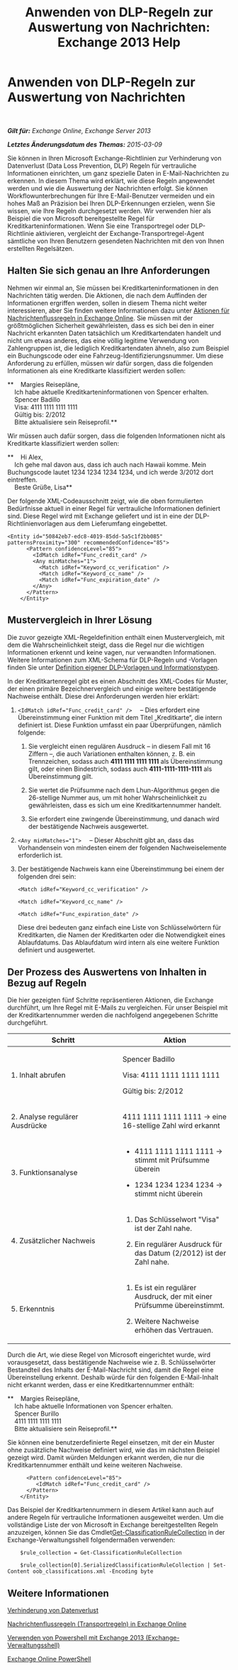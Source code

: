 ﻿---
title: 'Anwenden von DLP-Regeln zur Auswertung von Nachrichten: Exchange 2013 Help'
TOCTitle: Anwenden von DLP-Regeln zur Auswertung von Nachrichten
ms:assetid: 1ac77020-26ff-410c-ab09-4f28a99d67a1
ms:mtpsurl: https://technet.microsoft.com/de-de/library/Dn329050(v=EXCHG.150)
ms:contentKeyID: 56269050
ms.date: 04/24/2018
mtps_version: v=EXCHG.150
ms.translationtype: HT
---

# Anwenden von DLP-Regeln zur Auswertung von Nachrichten

 

_**Gilt für:** Exchange Online, Exchange Server 2013_

_**Letztes Änderungsdatum des Themas:** 2015-03-09_

Sie können in Ihren Microsoft Exchange-Richtlinien zur Verhinderung von Datenverlust (Data Loss Prevention, DLP) Regeln für vertrauliche Informationen einrichten, um ganz spezielle Daten in E-Mail-Nachrichten zu erkennen. In diesem Thema wird erklärt, wie diese Regeln angewendet werden und wie die Auswertung der Nachrichten erfolgt. Sie können Workflowunterbrechungen für Ihre E-Mail-Benutzer vermeiden und ein hohes Maß an Präzision bei Ihren DLP-Erkennungen erzielen, wenn Sie wissen, wie Ihre Regeln durchgesetzt werden. Wir verwenden hier als Beispiel die von Microsoft bereitgestellte Regel für Kreditkarteninformationen. Wenn Sie eine Transportregel oder DLP-Richtlinie aktivieren, vergleicht der Exchange-Transportregel-Agent sämtliche von Ihren Benutzern gesendeten Nachrichten mit den von Ihnen erstellten Regelsätzen.

## Halten Sie sich genau an Ihre Anforderungen

Nehmen wir einmal an, Sie müssen bei Kreditkarteninformationen in den Nachrichten tätig werden. Die Aktionen, die nach dem Auffinden der Informationen ergriffen werden, sollen in diesem Thema nicht weiter interessieren, aber Sie finden weitere Informationen dazu unter [Aktionen für Nachrichtenflussregeln in Exchange Online](https://technet.microsoft.com/de-de/library/jj919237\(v=exchg.150\)). Sie müssen mit der größtmöglichen Sicherheit gewährleisten, dass es sich bei den in einer Nachricht erkannten Daten tatsächlich um Kreditkartendaten handelt und nicht um etwas anderes, das eine völlig legitime Verwendung von Zahlengruppen ist, die lediglich Kreditkartendaten ähneln, also zum Beispiel ein Buchungscode oder eine Fahrzeug-Identifizierungsnummer. Um diese Anforderung zu erfüllen, müssen wir dafür sorgen, dass die folgenden Informationen als eine Kreditkarte klassifiziert werden sollen:

**    Margies Reisepläne,  
    Ich habe aktuelle Kreditkarteninformationen von Spencer erhalten.  
    Spencer Badillo  
    Visa: 4111 1111 1111 1111  
    Gültig bis: 2/2012  
    Bitte aktualisiere sein Reiseprofil.**

Wir müssen auch dafür sorgen, dass die folgenden Informationen nicht als Kreditkarte klassifiziert werden sollen:

**    Hi Alex,  
    Ich gehe mal davon aus, dass ich auch nach Hawaii komme. Mein Buchungscode lautet 1234 1234 1234 1234, und ich werde 3/2012 dort eintreffen.  
    Beste Grüße, Lisa**

Der folgende XML-Codeausschnitt zeigt, wie die oben formulierten Bedürfnisse aktuell in einer Regel für vertrauliche Informationen definiert sind. Diese Regel wird mit Exchange geliefert und ist in eine der DLP-Richtlinienvorlagen aus dem Lieferumfang eingebettet.

    <Entity id="50842eb7-edc8-4019-85dd-5a5c1f2bb085" patternsProximity="300" recommendedConfidence="85">
          <Pattern confidenceLevel="85">
            <IdMatch idRef="Func_credit_card" />
            <Any minMatches="1">
              <Match idRef="Keyword_cc_verification" />
              <Match idRef="Keyword_cc_name" />
              <Match idRef="Func_expiration_date" />
            </Any>
          </Pattern>
        </Entity>

## Mustervergleich in Ihrer Lösung

Die zuvor gezeigte XML-Regeldefinition enthält einen Mustervergleich, mit dem die Wahrscheinlichkeit steigt, dass die Regel nur die wichtigen Informationen erkennt und keine vagen, nur verwandten Informationen. Weitere Informationen zum XML-Schema für DLP-Regeln und -Vorlagen finden Sie unter [Definition eigener DLP-Vorlagen und Informationstypen](define-your-own-dlp-templates-and-information-types-exchange-2013-help.md).

In der Kreditkartenregel gibt es einen Abschnitt des XML-Codes für Muster, der einen primäre Bezeichnervergleich und einige weitere bestätigende Nachweise enthält. Diese drei Anforderungen werden hier erklärt:

1.  `<IdMatch idRef="Func_credit_card" />  ` – Dies erfordert eine Übereinstimmung einer Funktion mit dem Titel „Kreditkarte“, die intern definiert ist. Diese Funktion umfasst ein paar Überprüfungen, nämlich folgende:
    
    1.  Sie vergleicht einen regulären Ausdruck – in diesem Fall mit 16 Ziffern –, die auch Variationen enthalten können, z. B. ein Trennzeichen, sodass auch **4111 1111 1111 1111** als Übereinstimmung gilt, oder einen Bindestrich, sodass auch **4111-1111-1111-1111** als Übereinstimmung gilt.
    
    2.  Sie wertet die Prüfsumme nach dem Lhun-Algorithmus gegen die 26-stellige Nummer aus, um mit hoher Wahrscheinlichkeit zu gewährleisten, dass es sich um eine Kreditkartennummer handelt.
    
    3.  Sie erfordert eine zwingende Übereinstimmung, und danach wird der bestätigende Nachweis ausgewertet.

2.  `<Any minMatches="1">  ` – Dieser Abschnitt gibt an, dass das Vorhandensein von mindesten einem der folgenden Nachweiselemente erforderlich ist.

3.  Der bestätigende Nachweis kann eine Übereinstimmung bei einem der folgenden drei sein:
    
    `<Match idRef="Keyword_cc_verification" />`
    
    `<Match idRef="Keyword_cc_name" />`
    
    `<Match idRef="Func_expiration_date" />`
    
    Diese drei bedeuten ganz einfach eine Liste von Schlüsselwörtern für Kreditkarten, die Namen der Kreditkarten oder die Notwendigkeit eines Ablaufdatums. Das Ablaufdatum wird intern als eine weitere Funktion definiert und ausgewertet.

## Der Prozess des Auswertens von Inhalten in Bezug auf Regeln

Die hier gezeigten fünf Schritte repräsentieren Aktionen, die Exchange durchführt, um Ihre Regel mit E-Mails zu vergleichen. Für unser Beispiel mit der Kreditkartennummer werden die nachfolgend angegebenen Schritte durchgeführt.


<table>
<colgroup>
<col style="width: 50%" />
<col style="width: 50%" />
</colgroup>
<thead>
<tr class="header">
<th>Schritt</th>
<th>Aktion</th>
</tr>
</thead>
<tbody>
<tr class="odd">
<td><p>1. Inhalt abrufen</p></td>
<td><p>Spencer Badillo</p>
<p>Visa: 4111 1111 1111 1111</p>
<p>Gültig bis: 2/2012</p></td>
</tr>
<tr class="even">
<td><p>2. Analyse regulärer Ausdrücke</p></td>
<td><p>4111 1111 1111 1111 -&gt; eine 16-stellige Zahl wird erkannt</p></td>
</tr>
<tr class="odd">
<td><p>3. Funktionsanalyse</p></td>
<td><ul>
<li><p>4111 1111 1111 1111 -&gt; stimmt mit Prüfsumme überein</p></li>
<li><p>1234 1234 1234 1234 -&gt; stimmt nicht überein</p></li>
</ul></td>
</tr>
<tr class="even">
<td><p>4. Zusätzlicher Nachweis</p></td>
<td><ol>
<li><p>Das Schlüsselwort &quot;Visa&quot; ist der Zahl nahe.</p></li>
<li><p>Ein regulärer Ausdruck für das Datum (2/2012) ist der Zahl nahe.</p></li>
</ol></td>
</tr>
<tr class="odd">
<td><p>5. Erkenntnis</p></td>
<td><ol>
<li><p>Es ist ein regulärer Ausdruck, der mit einer Prüfsumme übereinstimmt.</p></li>
<li><p>Weitere Nachweise erhöhen das Vertrauen.</p></li>
</ol>
<p></p></td>
</tr>
</tbody>
</table>


Durch die Art, wie diese Regel von Microsoft eingerichtet wurde, wird vorausgesetzt, dass bestätigende Nachweise wie z. B. Schlüsselwörter Bestandteil des Inhalts der E-Mail-Nachricht sind, damit die Regel eine Übereinstellung erkennt. Deshalb würde für den folgenden E-Mail-Inhalt nicht erkannt werden, dass er eine Kreditkartennummer enthält:

**    Margies Reisepläne,  
    Ich habe aktuelle Informationen von Spencer erhalten.  
    Spencer Burillo  
    4111 1111 1111 1111  
    Bitte aktualisiere sein Reiseprofil.**

Sie können eine benutzerdefinierte Regel einsetzen, mit der ein Muster ohne zusätzliche Nachweise definiert wird, wie das im nächsten Beispiel gezeigt wird. Damit würden Meldungen erkannt werden, die nur die Kreditkartennummer enthält und keine weiteren Nachweise.

``` 
      <Pattern confidenceLevel="85">
         <IdMatch idRef="Func_credit_card" />
      </Pattern>
    </Entity>
```

Das Beispiel der Kreditkartennummern in diesem Artikel kann auch auf andere Regeln für vertrauliche Informationen ausgeweitet werden. Um die vollständige Liste der von Microsoft in Exchange bereitgestellten Regeln anzuzeigen, können Sie das Cmdlet[Get-ClassificationRuleCollection](https://technet.microsoft.com/de-de/library/jj218696\(v=exchg.150\)) in der Exchange-Verwaltungsshell folgendermaßen verwenden:

```
    $rule_collection = Get-ClassificationRuleCollection
```

```
    $rule_collection[0].SerializedClassificationRuleCollection | Set-Content oob_classifications.xml -Encoding byte
```

## Weitere Informationen

[Verhinderung von Datenverlust](https://technet.microsoft.com/de-de/library/JJ150527(v=EXCHG.150))

[Nachrichtenflussregeln (Transportregeln) in Exchange Online](https://technet.microsoft.com/de-de/library/jj919238\(v=exchg.150\))

[Verwenden von Powershell mit Exchange 2013 (Exchange-Verwaltungsshell)](https://technet.microsoft.com/de-de/library/bb123778\(v=exchg.150\))

[Exchange Online PowerShell](https://technet.microsoft.com/de-de/library/jj200677\(v=exchg.150\))

